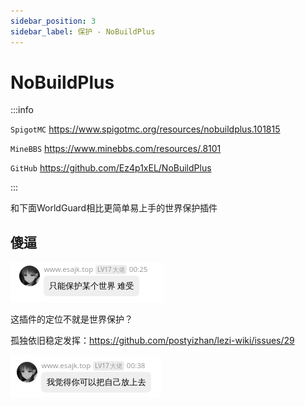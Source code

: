 ```yaml
---
sidebar_position: 3
sidebar_label: 保护 - NoBuildPlus
---
```


# NoBuildPlus

:::info

`SpigotMC` https://www.spigotmc.org/resources/nobuildplus.101815

`MineBBS` https://www.minebbs.com/resources/.8101

`GitHub` https://github.com/Ez4p1xEL/NoBuildPlus

:::

和下面WorldGuard相比更简单易上手的世界保护插件

## 傻逼

![](_images/孤独论nbp.png)

这插件的定位不就是世界保护？

孤独依旧稳定发挥：https://github.com/postyizhan/lezi-wiki/issues/29

![](_images/把自己放上去.png)

